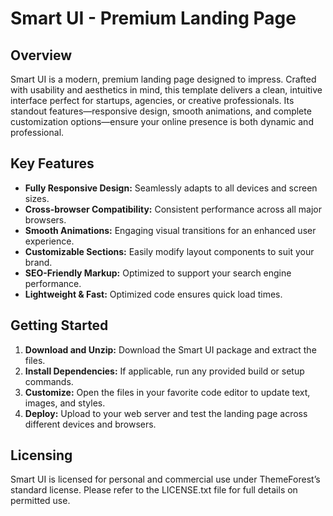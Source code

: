 # Smart UI - Premium Landing Page

## Overview
Smart UI is a modern, premium landing page designed to impress. Crafted with usability and aesthetics in mind, this template delivers a clean, intuitive interface perfect for startups, agencies, or creative professionals. Its standout features—responsive design, smooth animations, and complete customization options—ensure your online presence is both dynamic and professional.

## Key Features
- **Fully Responsive Design:** Seamlessly adapts to all devices and screen sizes.
- **Cross-browser Compatibility:** Consistent performance across all major browsers.
- **Smooth Animations:** Engaging visual transitions for an enhanced user experience.
- **Customizable Sections:** Easily modify layout components to suit your brand.
- **SEO-Friendly Markup:** Optimized to support your search engine performance.
- **Lightweight & Fast:** Optimized code ensures quick load times.

## Getting Started
1. **Download and Unzip:** Download the Smart UI package and extract the files.
2. **Install Dependencies:** If applicable, run any provided build or setup commands.
3. **Customize:** Open the files in your favorite code editor to update text, images, and styles.
4. **Deploy:** Upload to your web server and test the landing page across different devices and browsers.

## Licensing
Smart UI is licensed for personal and commercial use under ThemeForest’s standard license. Please refer to the LICENSE.txt file for full details on permitted use.
